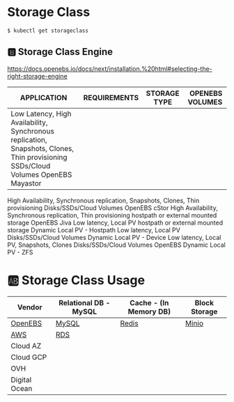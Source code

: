 # Storage Class


```
$ kubectl get storageclass
```

## :b: Storage Class Engine

https://docs.openebs.io/docs/next/installation.%20html#selecting-the-right-storage-engine

| APPLICATION | REQUIREMENTS	| STORAGE TYPE	| OPENEBS VOLUMES |
|-------------|---------------|---------------|-----------------|
| Low Latency, High Availability, Synchronous replication, Snapshots, Clones, Thin provisioning	SSDs/Cloud Volumes	OpenEBS Mayastor
High Availability, Synchronous replication, Snapshots, Clones, Thin provisioning	Disks/SSDs/Cloud Volumes	OpenEBS cStor
High Availability, Synchronous replication, Thin provisioning	hostpath or external mounted storage	OpenEBS Jiva
Low latency, Local PV	hostpath or external mounted storage	Dynamic Local PV - Hostpath
Low latency, Local PV	Disks/SSDs/Cloud Volumes	Dynamic Local PV - Device
Low latency, Local PV, Snapshots, Clones	Disks/SSDs/Cloud Volumes	OpenEBS Dynamic Local PV - ZFS



# :ab: Storage Class Usage

| Vendor                                 |  Relational DB - MySQL                                | Cache - (In Memory DB)                          | Block Storage |
|----------------------------------------|-------------------------------------------------------|-------------------------------------------------------|-----|
| [OpenEBS](https://docs.openebs.io)     | [MySQL](https://docs.openebs.io/docs/next/mysql.html) | [Redis](https://docs.openebs.io/docs/next/redis.html) | [Minio](https://docs.openebs.io/docs/next/minio.html)
| [AWS](https://aws.amazon.com)          | [RDS](https://aws.amazon.com/rds/) |
| Cloud AZ 
| Cloud GCP 
| OVH 
| Digital Ocean |







